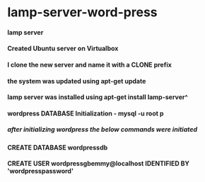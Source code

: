 # lamp-server-word-press
#### lamp server
#### Created Ubuntu server on Virtualbox
#### I clone the new server and name it with a CLONE prefix
#### the system was updated using apt-get update
#### lamp server was installed using apt-get install lamp-server^
#### wordpress DATABASE Initialization - mysql -u root p
##### after initializing wordpress the below commands were initiated
#### CREATE DATABASE wordpressdb
#### CREATE USER wordpressgbemmy@localhost IDENTIFIED BY 'wordpresspassword'
#### 
